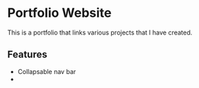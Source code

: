 # Portfolio Website

This is a portfolio that links various projects that I have created.

## Features
- Collapsable nav bar
- 